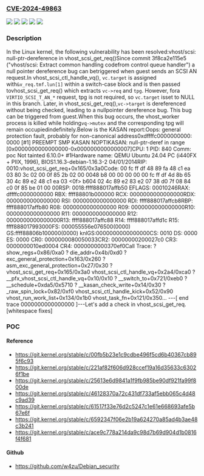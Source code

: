 ### [CVE-2024-49863](https://cve.mitre.org/cgi-bin/cvename.cgi?name=CVE-2024-49863)
![](https://img.shields.io/static/v1?label=Product&message=Linux&color=blue)
![](https://img.shields.io/static/v1?label=Version&message=&color=brightgreen)
![](https://img.shields.io/static/v1?label=Version&message=3f8ca2e115e55af4c15d97dda635e948d2e380be%20&color=brightgreen)
![](https://img.shields.io/static/v1?label=Version&message=4.20%20&color=brightgreen)
![](https://img.shields.io/static/v1?label=Vulnerability&message=n%2Fa&color=blue)

### Description

In the Linux kernel, the following vulnerability has been resolved:vhost/scsi: null-ptr-dereference in vhost_scsi_get_req()Since commit 3f8ca2e115e5 ("vhost/scsi: Extract common handling codefrom control queue handler") a null pointer dereference bug can betriggered when guest sends an SCSI AN request.In vhost_scsi_ctl_handle_vq(), `vc.target` is assigned with`&v_req.tmf.lun[1]` within a switch-case block and is then passed tovhost_scsi_get_req() which extracts `vc->req` and `tpg`. However, fora `VIRTIO_SCSI_T_AN_*` request, tpg is not required, so `vc.target` isset to NULL in this branch. Later, in vhost_scsi_get_req(),`vc->target` is dereferenced without being checked, leading to a nullpointer dereference bug. This bug can be triggered from guest.When this bug occurs, the vhost_worker process is killed while holding`vq->mutex` and the corresponding tpg will remain occupiedindefinitely.Below is the KASAN report:Oops: general protection fault, probably for non-canonical address0xdffffc0000000000: 0000 [#1] PREEMPT SMP KASAN NOPTIKASAN: null-ptr-deref in range [0x0000000000000000-0x0000000000000007]CPU: 1 PID: 840 Comm: poc Not tainted 6.10.0+ #1Hardware name: QEMU Ubuntu 24.04 PC (i440FX + PIIX, 1996), BIOS1.16.3-debian-1.16.3-2 04/01/2014RIP: 0010:vhost_scsi_get_req+0x165/0x3a0Code: 00 fc ff df 48 89 fa 48 c1 ea 03 80 3c 02 00 0f 85 2b 02 00 0048 b8 00 00 00 00 00 fc ff df 4d 8b 65 30 4c 89 e2 48 c1 ea 03 <0f> b604 02 4c 89 e2 83 e2 07 38 d0 7f 08 84 c0 0f 85 be 01 00 00RSP: 0018:ffff888017affb50 EFLAGS: 00010246RAX: dffffc0000000000 RBX: ffff88801b000000 RCX: 0000000000000000RDX: 0000000000000000 RSI: 0000000000000000 RDI: ffff888017affcb8RBP: ffff888017affb80 R08: 0000000000000000 R09: 0000000000000000R10: 0000000000000000 R11: 0000000000000000 R12: 0000000000000000R13: ffff888017affc88 R14: ffff888017affd1c R15: ffff888017993000FS:  000055556e076500(0000) GS:ffff88806b100000(0000) knlGS:0000000000000000CS:  0010 DS: 0000 ES: 0000 CR0: 0000000080050033CR2: 00000000200027c0 CR3: 0000000010ed0004 CR4: 0000000000370ef0Call Trace: <TASK> ? show_regs+0x86/0xa0 ? die_addr+0x4b/0xd0 ? exc_general_protection+0x163/0x260 ? asm_exc_general_protection+0x27/0x30 ? vhost_scsi_get_req+0x165/0x3a0 vhost_scsi_ctl_handle_vq+0x2a4/0xca0 ? __pfx_vhost_scsi_ctl_handle_vq+0x10/0x10 ? __switch_to+0x721/0xeb0 ? __schedule+0xda5/0x5710 ? __kasan_check_write+0x14/0x30 ? _raw_spin_lock+0x82/0xf0 vhost_scsi_ctl_handle_kick+0x52/0x90 vhost_run_work_list+0x134/0x1b0 vhost_task_fn+0x121/0x350... </TASK>---[ end trace 0000000000000000 ]---Let's add a check in vhost_scsi_get_req.[whitespace fixes]

### POC

#### Reference
- https://git.kernel.org/stable/c/00fb5b23e1c9cdbe496f5cd6b40367cb895f6c93
- https://git.kernel.org/stable/c/221af82f606d928ccef19a16d35633c63026f1be
- https://git.kernel.org/stable/c/25613e6d9841a1f9fb985be90df921fa99f800de
- https://git.kernel.org/stable/c/46128370a72c431df733af5ebb065c4d48c9ad39
- https://git.kernel.org/stable/c/61517f33e76d2c5247c1e61e668693afe5b67e6f
- https://git.kernel.org/stable/c/6592347f06e2b19a624270a85ad4b3ae48c3b241
- https://git.kernel.org/stable/c/ace9c778a214da9c98d7b69d904d1b0816f4f681

#### Github
- https://github.com/w4zu/Debian_security

